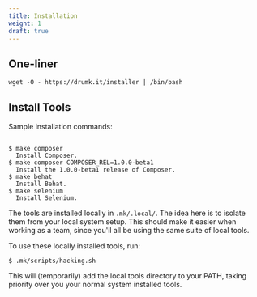 ```yaml
---
title: Installation
weight: 1
draft: true
---
```


One-liner
---------

```console
wget -O - https://drumk.it/installer | /bin/bash
```

Install Tools
-------------

Sample installation commands:

```console

$ make composer
  Install Composer.
$ make composer COMPOSER_REL=1.0.0-beta1
  Install the 1.0.0-beta1 release of Composer.
$ make behat
  Install Behat.
$ make selenium
  Install Selenium.
```

The tools are installed locally in `.mk/.local/`. The idea here is to isolate
them from your local system setup. This should make it easier when working as a
team, since you'll all be using the same suite of local tools.

To use these locally installed tools, run:

```console
$ .mk/scripts/hacking.sh
```

This will (temporarily) add the local tools directory to your PATH, taking
priority over you your normal system installed tools.

